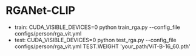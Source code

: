 # RGANet-CLIP
- train: CUDA_VISIBLE_DEVICES=0 python train_rga.py --config_file configs/person/rga_vit.yml
- test: CUDA_VISIBLE_DEVICES=0 python test_rga.py --config_file configs/person/rga_vit.yml TEST.WEIGHT 'your_path/ViT-B-16_60.pth'
